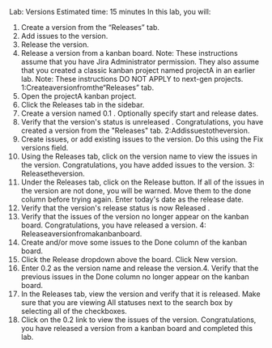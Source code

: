 Lab: Versions
Estimated time: 15 minutes
In this lab, you will:
1. Create a version from the “Releases” tab.
2. Add issues to the version.
3. Release the version.
4. Release a version from a kanban board.
Note: These instructions assume that you have Jira Administrator permission. They also assume that you
created a classic kanban project named projectA in an earlier lab.
Note: These instructions DO NOT APPLY to next-gen projects.
1:Createaversionfromthe“Releases” tab.
1. Open the projectA kanban project.
2. Click the Releases tab in the sidebar.
3. Create a version named 0.1 . Optionally specify start and release dates.
4. Verify that the version's status is unreleased .
Congratulations, you have created a version from the "Releases" tab.
2:Addissuestotheversion.
1. Create issues, or add existing issues to the version. Do this using the Fix versions field.
2. Using the Releases tab, click on the version name to view the issues in the version.
Congratulations, you have added issues to the version.
3: Releasetheversion.
1. Under the Releases tab, click on the Release button. If all of the issues in the version are not done, you will
be warned. Move them to the done column before trying again. Enter today's date as the release date.
2. Verify that the version's release status is now Released .
3. Verify that the issues of the version no longer appear on the kanban board.
Congratulations, you have released a version.
4: Releaseaversionfromakanbanboard.
1. Create and/or move some issues to the Done column of the kanban board.
2. Click the Release dropdown above the board. Click New version.
3. Enter 0.2 as the version name and release the version.4. Verify that the previous issues in the Done column no longer appear on the kanban board.
5. In the Releases tab, view the version and verify that it is released. Make sure that you are viewing All
statuses next to the search box by selecting all of the checkboxes.
6. Click on the 0.2 link to view the issues of the version.
Congratulations, you have released a version from a kanban board and completed this lab.